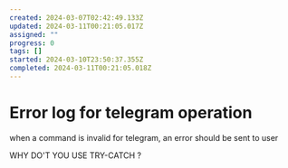 ```yaml
---
created: 2024-03-07T02:42:49.133Z
updated: 2024-03-11T00:21:05.017Z
assigned: ""
progress: 0
tags: []
started: 2024-03-10T23:50:37.355Z
completed: 2024-03-11T00:21:05.018Z
---
```


# Error log for telegram operation

when a command is invalid for telegram, an error should be sent to user

WHY DO'T YOU USE TRY-CATCH ?

